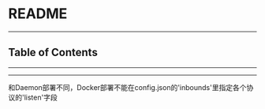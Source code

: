 # README

<!-- File: README.md -->
<!-- Author: YJ -->
<!-- Email: yj1516268@outlook.com -->
<!-- Created Time: 2022-05-10 16:11:57 -->

---

## Table of Contents

<!-- vim-markdown-toc GFM -->

<!-- vim-markdown-toc -->

---

<!-- Object info -->

---

和Daemon部署不同，Docker部署不能在config.json的'inbounds'里指定各个协议的'listen'字段
